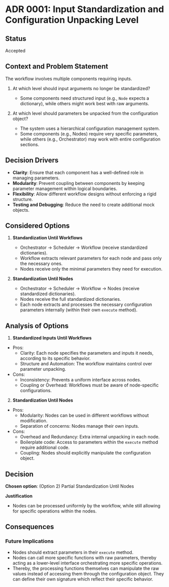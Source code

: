 # ADR 0001: Input Standardization and Configuration Unpacking Level

## Status

Accepted

## Context and Problem Statement

The workflow involves multiple components requiring inputs.
1. At which level should input arguments no longer be standardized?
   - Some components need structured input (e.g., `Node` expects a dictionary), while others might
     work best with raw arguments.

2. At which level should parameters be unpacked from the configuration object?
   - The system uses a hierarchical configuration management system.
   - Some components (e.g., Nodes) require very specific parameters, while others (e.g.,
     Orchestrator) may work with entire configuration sections.


## Decision Drivers

- **Clarity**: Ensure that each component has a well-defined role in managing parameters.
- **Modularity**: Prevent coupling between components by keeping parameter management within logical
  boundaries.
- **Flexibility**: Allow different workflow designs without enforcing a rigid structure.
- **Testing and Debugging**: Reduce the need to create additional mock objects.


## Considered Options

1. **Standardization Until Workflows**
   - Orchestrator → Scheduler → Workflow (receive standardized dictionaries).
   - Workflow extracts relevant parameters for each node and pass only the necessary ones.
   - Nodes receive only the minimal parameters they need for execution.

2. **Standardization Until Nodes**
   - Orchestrator → Scheduler → Workflow → Nodes (receive standardized dictionaries).
   - Nodes receive the full standardized dictionaries.
   - Each node extracts and processes the necessary configuration parameters internally (within
     their own `execute` method).


## Analysis of Options

1. **Standardized Inputs Until Workflows**
* Pros:
  - Clarity: Each node specifies the parameters and inputs it needs, according to its specific
    behavior.
  - Structure and Automation: The workflow maintains control over parameter unpacking.
* Cons:
  - Inconsistency: Prevents a uniform interface across nodes.
  - Coupling or Overhead: Workflows must be aware of node-specific configurations.

2. **Standardization Until Nodes**
* Pros:
  - Modularity: Nodes can be used in different workflows without modification.
  - Separation of concerns: Nodes manage their own inputs.
* Cons:
  - Overhead and Redundancy: Extra internal unpacking in each node.
  - Boilerplate code: Access to parameters within the `execute` method require additional code.
  - Coupling: Nodes should explicitly manipulate the configuration object.


## Decision

**Chosen option**: (Option 2) Partial Standardization Until Nodes

**Justification**
- Nodes can be processed uniformly by the workflow, while still allowing for specific operations
  within the nodes.


## Consequences

### Future Implications

- Nodes should extract parameters in their `execute` method.
- Nodes can call more specific functions with raw parameters, thereby acting as a lower-level
  interface orchestrating more specific operations.
- Thereby, the processing functions themselves can manipulate the raw values instead of accessing
  them through the configuration object. They can define their own signature which reflect their
  specific behavior.
